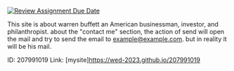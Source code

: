 [![Review Assignment Due Date](https://classroom.github.com/assets/deadline-readme-button-24ddc0f5d75046c5622901739e7c5dd533143b0c8e959d652212380cedb1ea36.svg)](https://classroom.github.com/a/GmyrjvXu)

This site is about warren buffett an American businessman, investor, and philanthropist.
about the "contact me" section, the action of send will open the mail and try to send the email to example@example.com. but in reality it will be his mail.



ID: 207991019
Link: [mysite]https://wed-2023.github.io/207991019
